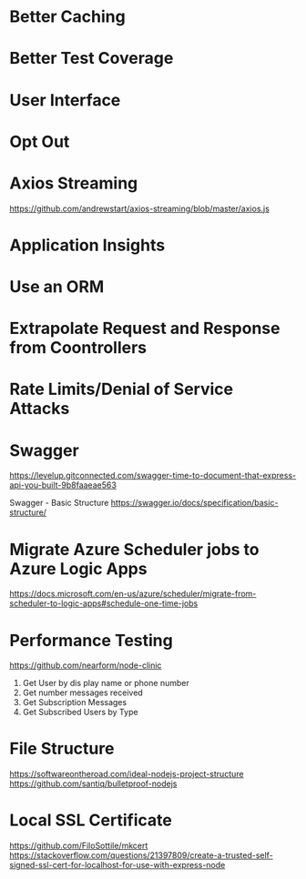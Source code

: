 # Better Caching
# Better Test Coverage
# User Interface
# Opt Out
# Axios Streaming
https://github.com/andrewstart/axios-streaming/blob/master/axios.js
# Application Insights
# Use an ORM
# Extrapolate Request and Response from Coontrollers
# Rate Limits/Denial of Service Attacks
# Swagger
https://levelup.gitconnected.com/swagger-time-to-document-that-express-api-you-built-9b8faaeae563

Swagger - Basic Structure
https://swagger.io/docs/specification/basic-structure/
# Migrate Azure Scheduler jobs to Azure Logic Apps
https://docs.microsoft.com/en-us/azure/scheduler/migrate-from-scheduler-to-logic-apps#schedule-one-time-jobs
# Performance Testing
https://github.com/nearform/node-clinic

1) Get User by dis
play name or phone number
2) Get number messages received
3) Get Subscription Messages
4) Get Subscribed Users by Type


# File Structure
https://softwareontheroad.com/ideal-nodejs-project-structure
https://github.com/santiq/bulletproof-nodejs

# Local SSL Certificate
https://github.com/FiloSottile/mkcert
https://stackoverflow.com/questions/21397809/create-a-trusted-self-signed-ssl-cert-for-localhost-for-use-with-express-node
